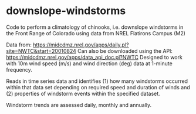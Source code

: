 # downslope-windstorms
Code to perform a climatology of chinooks, i.e. downslope windstorms in the Front Range of Colorado using data from NREL Flatirons Campus (M2)

Data from: https://midcdmz.nrel.gov/apps/daily.pl?site=NWTC&start=20010824
Can also be downloaded using the API: https://midcdmz.nrel.gov/apps/data_api_doc.pl?NWTC
Designed to work with 10m wind speed (m/s) and wind direction (deg) data at 1-minute frequency.

Reads in time series data and identifies (1) how many windstorms occurred within that data set depending on required speed and duration of winds and (2) properties of windstorm events within the specified dataset.

Windstorm trends are assessed daily, monthly and annually. 
